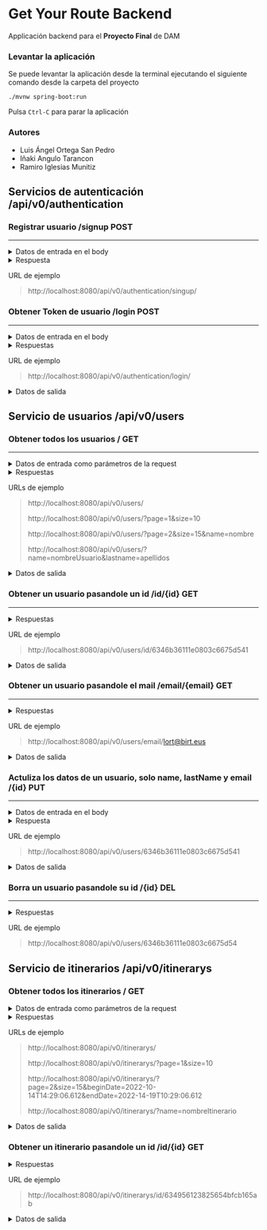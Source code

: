 # Get Your Route Backend

Applicación backend para el **Proyecto Final** de DAM

### Levantar la aplicación
Se puede levantar la aplicación desde la terminal ejecutando el siguiente comando 
desde la carpeta del proyecto

`./mvnw spring-boot:run`

Pulsa `Ctrl-C` para parar la aplicación

### Autores
- Luis Ángel Ortega San Pedro
- Iñaki Angulo Tarancon
- Ramiro Iglesias Munitiz

## Servicios de autenticación /api/v0/authentication

### Registrar usuario /signup POST</summary>  
---
  <details>
  <summary>Datos de entrada en el body</summary>
  
  >```json
  >{
  >    "name":"nombre usuario",
  >    "lastName":"apellidos usuario",
  >    "email":"mail@mail.com",
  >    "password":"XXXXXXXXX"
  >}
  >```
  
  </details>
  
<details>
<summary>Respuesta</summary>
  
>| ResponseStatus | Valor | 
>|:-------------- |:----- |
>| CREATED        | 201   |

</details>
  
  URL de ejemplo
  >http://localhost:8080/api/v0/authentication/singup/
  
### Obtener Token de usuario /login POST
---
  <details>
  <summary>Datos de entrada en el body</summary>
  
  >```json
  >{
  >    "email":"mail@mail.com",
  >    "password":"XXXXXXXXX"
  >}
  >```
  
  </details>
  
  <details>
  <summary>Respuestas</summary>
  
  >| ResponseStatus | Valor | 
  >|:-------------- |:----- |
  >| OK             | 200   |
  
  </details>
  
  URL de ejemplo
  >http://localhost:8080/api/v0/authentication/login/

  <details>
  <summary>Datos de salida</summary>
  
  >```json
  >{
  >    "token":   "eyJhbGciOiJIUzI1NiJ9.eyJzdWIiOiJsb3J0ZWdhQGJpcnQuZXVzIiwiaWF0IjoxNjY4MDk2MzkwLCJleHAiOjE2NjgxMzk1OTAsIm5hbWUiOiJsb3J0ZWdhIn0.Z35qlb3L0FS1WbNqHyt7UyoDB2qsIgx4_7ei_Ybzyw0"
  >}
  >```

  </details>
  
## Servicio de usuarios /api/v0/users
 ### Obtener todos los usuarios / GET
 ---
  <details>
  <summary>Datos de entrada como parámetros de la request</summary>
   
  > | Parámetro | Descripción                      | Obligatorio |
  > | :--------------- | :--------------- | :--------------- |
  > | page      | Página a visualizar            | No          |
  > | size      | Número de elementos de la página            | No          |
  > | name      | Busca por nombre del usuario, se puede especificar una expresión regular  | No    |
  > | lastname  | Busca por los apellidos del usuario, se puede especificar una expresión regular | No    |
  > | email     | Busca por el correo del usuario | No    |
 
 </details>

<details> 
  <summary>Respuestas</summary>
  
  >| ResponseStatus | Valor | 
  >|:-------------- |:----- |
  >| OK             | 200   |
  >| NO_CONTENT     | 404   |

</details>
  
  URLs de ejemplo
  >http://localhost:8080/api/v0/users/
  >
  >http://localhost:8080/api/v0/users/?page=1&size=10
  >
  >http://localhost:8080/api/v0/users/?page=2&size=15&name=nombre
  >
  >http://localhost:8080/api/v0/users/?name=nombreUsuario&lastname=apellidos

<details>  
  <summary>Datos de salida</summary>
  
  >```json
  >{
  >  "currentPage": 1,
  >  "totalItemsPage": 3,
  >  "totalPages": 1,
  >  "totalItems": 3,
  >  "content": [
  >      {
  >          "id": "6346ad5c11e0803c6675d530",
  >          "name": "lortega",
  >          "lastName": "lortega",
  >          "email": "lort@birt.eus"
  >      },
  >      {
  >          "id": "634dd15192a0cc18d740d7fb",
  >          "name": "Ramiro",
  >          "lastName": "",
  >          "email": "rimb@birt.eus"
  >      },
  >      {
  >          "id": "6350291da2891d6129df3bc1",
  >          "name": "Iñaki",
  >          "lastName": "",
  >          "email": "inlirt@birt.eus"
  >      }
  >  ]
  >}
  >```
  
  </details>
  
 ### Obtener un usuario pasandole un id /id/{id} GET
 ---
 
 <details>
  <summary>Respuestas</summary>
  
  >| ResponseStatus | Valor | 
  >|:-------------- |:----- |
  >| OK             | 200   |
  >| NO_CONTENT     | 404   |
  
 </details>
  
  URL de ejemplo
  >http://localhost:8080/api/v0/users/id/6346b36111e0803c6675d541

<details>
  <summary>Datos de salida</summary>

  >```json
  >{
  >  "id": "6346ad5c11e0803c6675d530",
  >  "name": "lort",
  >  "lastName": "lorte",
  >  "email": "lort@birt.eus"
  >}
  >```

</details>

 ### Obtener un usuario pasandole el mail /email/{email} GET
 ---
 <details>
  <summary>Respuestas</summary>
  
  >| ResponseStatus | Valor | 
  >|:-------------- |:----- |
  >| OK             | 200   |
  >| NO_CONTENT     | 404   |
  
 </details>
  
  URL de ejemplo
  >http://localhost:8080/api/v0/users/email/lort@birt.eus

<details>
  <summary>Datos de salida</summary>
  
  >```json
  >{
  >  "id": "6346ad5c11e0803c6675d530",
  >  "name": "lort",
  >  "lastName": "lorte",
  >  "email": "lort@birt.eus"
  >}
  >```

</details>
  
 ### Actuliza los datos de un usuario, solo name, lastName y email /{id} PUT
 ---
  
 <details>
  <summary>Datos de entrada en el body</summary>
  
  >```json
  >{
  >    "name":"nombre",
  >    "lastName":"apellidos",
  >    "email":"mail@mail.com"
  >}
  >```
  
 </details>
  
 <details>
  <summary>Respuesta</summary>
  
  >| ResponseStatus | Valor | 
  >|:-------------- |:----- |
  >| CREATED        | 201   |
  >| NOT_FOUND      | 404   |
  
  </details>
  
  URL de ejemplo
  >http://localhost:8080/api/v0/users/6346b36111e0803c6675d541

<details>
  <summary>Datos de salida</summary>
  
  >```json
  >{
  >  "id": "6346b36111e0803c6675d541",
  >  "name": "nombre",
  >  "lastName": "apellidos",
  >  "email": "mail@mail.com"
  >}
  >```

 </details> 
  
 ### Borra un usuario pasandole su id /{id} DEL
 ---
 
<details>
  <summary>Respuestas</summary>
  
  >| ResponseStatus | Valor | 
  >|:-------------- |:----- |
  >| NO_CONTENT     | 204   |
  >| NOT_FOUND      | 404   |
  
</details>
  
  URL de ejemplo
  >http://localhost:8080/api/v0/users/6346b36111e0803c6675d54
  
## Servicio de itinerarios /api/v0/itinerarys
### Obtener todos los itinerarios / GET

 <details>
  <summary>Datos de entrada como parámetros de la request</summary>
   
  > | Parámetro | Descripción                      | Obligatorio |
  > | :--------------- | :--------------- | :--------------- |
  > | page      | Página a visualizar            | No          |
  > | size      | Número de elementos de la página            | No          |
  > | userId    | Id del usuario  | No    |
  > | beginDate | Fecha de inicio en UTC, formato DateTimeFormat.ISO.DATE_TIME 2022-10-14T14:29:06.612 | No    |
  > | endDate   | Fecha fin en UTC, formato DateTimeFormat.ISO.DATE_TIME 2022-10-14T14:29:06.612 | No    |
  > | name     | Nombre del itinerariom, se admite expresión regular | No    |
 
 </details>

<details> 
  <summary>Respuestas</summary>
  
  >| ResponseStatus | Valor | 
  >|:-------------- |:----- |
  >| OK             | 200   |
  >| NO_CONTENT     | 404   |

</details>

URLs de ejemplo
  >http://localhost:8080/api/v0/itinerarys/
  >
  >http://localhost:8080/api/v0/itinerarys/?page=1&size=10
  >
  >http://localhost:8080/api/v0/itinerarys/?page=2&size=15&beginDate=2022-10-14T14:29:06.612&endDate=2022-14-19T10:29:06.612
  >
  >http://localhost:8080/api/v0/itinerarys/?name=nombreItinerario

<details>  
  <summary>Datos de salida</summary>
  
  >```json
  >{
  >  "currentPage": 1,
  >  "totalItemsPage": 2,
  >  "totalPages": 1,
  >  "totalItems": 2,
  >  "content": [
  >      {
  >          "id": "634956123825654bfcb165ab",
  >          "beginDate": "2022-10-14T14:29:06.612",
  >          "endDate": "2022-10-14T14:29:06.613",
  >          "name": "Itinerario",
  >          "description": "Lorem ipsum dolor sit amet, consectetur.",
  >          "idUser": "6346ad5c11e0803c6675d530",
  >          "user": {
  >              "id": "6346ad5c11e0803c6675d530",
  >              "name": "lort",
  >              "lastName": "lort",
  >              "email": "lort@birt.eus"
  >          }
  >      },
  >      {
  >          "id": "634956123825654bfcb165ac",
  >          "beginDate": "2022-10-14T14:29:06.705",
  >          "endDate": "2022-10-14T14:29:06.705",
  >          "name": "Itinerario2",
  >          "description": "descripcion2",
  >          "idUser": "6346ad5c11e0803c6675d530",
  >          "user": {
  >              "id": "6346ad5c11e0803c6675d530",
  >              "name": "lort",
  >              "lastName": "lort",
  >              "email": "lort@birt.eus"
  >          }
  >      }
  >  ]
  >}
  >```
  
  </details>

### Obtener un itinerario pasandole un id /id/{id} GET

 <details>
  <summary>Respuestas</summary>
  
  >| ResponseStatus | Valor | 
  >|:-------------- |:----- |
  >| OK             | 200   |
  >| NO_CONTENT     | 404   |
  
 </details>
  
  URL de ejemplo
  >http://localhost:8080/api/v0/itinerarys/id/634956123825654bfcb165ab

<details>
  <summary>Datos de salida</summary>
  
  >```json
  >{
  >   "id": "634956123825654bfcb165ab",
  >  "beginDate": "2022-10-14T14:29:06.612",
  >  "endDate": "2022-10-14T14:29:06.613",
  >  "name": "Itinerario",
  >  "description": "Lorem ipsum dolor sit amet, consectetur adipiscing elit.",
  >  "idUser": "6346ad5c11e0803c6675d530",
  >  "user": {
  >      "id": "6346ad5c11e0803c6675d530",
  >      "name": "lort",
  >      "lastName": "lort",
  >      "email": "lort@birt.eus"
  >  }
  >}
  >```

### Obtener los itinerarios de un usuario, pasando el id del usuario /id/{id} GET

### Obtener los itinerarios por nombre,  /mane/{name} GET

### Crea un itinerario / POST

### Actuliza un itinerario pasandole un id /{id} PUT

### Borra un itinerario pasandole un id /{id} DELETE

### Borra los itinerarios de un suarios pasandole el id de usuaruio /delelteitineraryuser/{userid} DELETE

## Servicio de localizaciones api/v0/geolocations
